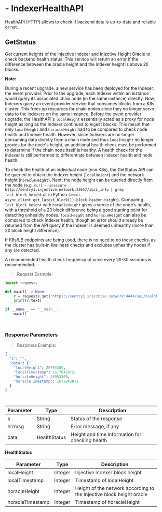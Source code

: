 # - IndexerHealthAPI
HealthAPI (HTTP) allows to check if backend data is up-to-date and reliable or not.

## GetStatus

Get current heights of the Injective Indexer and Injective Height Oracle to check backend health status. This service will return an error if the difference between the oracle height and the Indexer height is above 20 blocks.

**Note:**

During a recent upgrade, a new service has been deployed for the Indexer: the event provider. Prior to the upgrade, each Indexer within an instance would query its associated chain node (in the same instance) directly. Now, Indexers query an event provider service that consumes blocks from a K8s cluster. This frees up resources for chain nodes since they no longer serve data to the Indexers on the same instance. Before the event provider upgrade, the HealthAPI's `localHeight` essentially acted as a proxy for node height as long as the Indexer continued to ingest blocks. This meant that only `localHeight` and `horacleHeight` had to be compared to check node health and Indexer health. However, since Indexers are no longer consuming data directly from a chain node and thus `localHeight` no longer proxies for the node's height, an additional health check must be performed to determine if the chain node itself is healthy. A health check for the Indexer is still performed to differentiate between Indexer health and node health.

To check the health of an individual node (non K8s), the GetStatus API can be queried to obtain the Indexer height (`localHeight`) and the network height (`horacleHeight`). Next, the node height can be queried directly from the node (e.g. `curl --insecure http://sentry1.injective.network:26657/abci_info | grep last_block_height` or in Python `(await async_client.get_latest_block()).block.header.height`). Comparing `last_block_height` with `horacleHeight` gives a sense of the node's health, with a threshold of a 20 block difference being a good starting point for detecting unhealthy nodes. `localHeight` and `horacleHeight` can also be compared to check Indexer health, though an error should already be returned from the API query if the Indexer is deemed unhealthy (more than 20 block height difference).

If K8s/LB endpoints are being used, there is no need to do these checks, as the cluster has built-in liveliness checks and excludes unhealthy nodes if any are detected.

A recommended health check frequency of once every 20-30 seconds is recommended.

> Request Example:


<!-- embedme ../../../sdk-python/examples/exchange_client/health_http/1_GetStatus.py -->
``` python
import requests

def main() -> None:
    r = requests.get('https://sentry1.injective.network:4444/api/health/v1/status', verify=False)
    print(r.text)

if __name__ == '__main__':
    main()

```

``` go

```

``` typescript

````

### Response Parameters
> Response Example:

``` python
{
  "s": "",
  "data": {
    "localHeight": 26953309,
    "localTimestamp": 1677042872,
    "horacleHeight": 26953309,
    "horacleTimestamp": 1677042872
  }
}
```

``` go

```

``` typescript

```

|Parameter|Type|Description|
|----|----|----|
|s|String|Status of the response|
|errmsg|String|Error message, if any|
|data|HealthStatus|Height and time information for checking health|

**HealthStatus**

|Parameter|Type|Description|
|----|----|----|
|localHeight|Integer|Injective Indexer block height|
|localTimestamp|Integer|Timestamp of localHeight|
|horacleHeight|Integer|Height of the network according to the Injective block height oracle|
|horacleTimestamp|Integer|Timestamp of horacleHeight|
